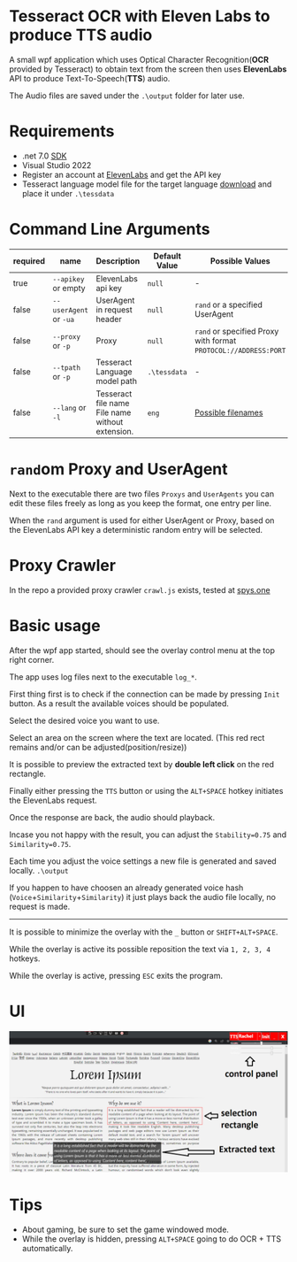 # Tesseract OCR with Eleven Labs to produce TTS audio

A small wpf application which uses Optical Character Recognition(**OCR** provided by Tesseract) to obtain text from the screen then uses **ElevenLabs** API to produce Text-To-Speech(**TTS**) audio.

The Audio files are saved under the `.\output` folder for later use.

# Requirements
* .net 7.0 [SDK](https://dotnet.microsoft.com/en-us/download/dotnet/7.0)
* Visual Studio 2022
* Register an account at [ElevenLabs](https://beta.elevenlabs.io/) and get the API key
* Tesseract language model file for the target language [download](https://github.com/tesseract-ocr/tessdata_fast) and place it under `.\tessdata`

# Command Line Arguments
| required | name | Description | Default Value | Possible Values |
| ---- | ---- | ---- | ---- | ---- |
| true | `--apikey` or empty | ElevenLabs api key | `null` | - |
| false | `--userAgent` or `-ua` | UserAgent in request header | `null` | `rand` or a specified UserAgent |
| false | `--proxy` or `-p` | Proxy | `null` | `rand` or specified Proxy with format `PROTOCOL://ADDRESS:PORT` |
| false | `--tpath` or `-p` | Tesseract Language model path | `.\tessdata` | - |
| false | `--lang` or `-l` | Tesseract file name File name without extension. | `eng` | [Possible filenames](https://github.com/tesseract-ocr/tessdata_fast) |

# `rand`om Proxy and UserAgent

Next to the executable there are two files `Proxys` and `UserAgents` you can edit these files freely as long as you keep the format, one entry per line.

When the `rand` argument is used for either UserAgent or Proxy, based on the ElevenLabs API key a deterministic random entry will be selected.

# Proxy Crawler

In the repo a provided proxy crawler `crawl.js` exists, tested at [spys.one](https://spys.one/europe-proxy/)

# Basic usage

After the wpf app started, should see the overlay control menu at the top right corner.

The app uses log files next to the executable `log_*`.

First thing first is to check if the connection can be made by pressing `Init` button. As a result the available voices should be populated.

Select the desired voice you want to use.

Select an area on the screen where the text are located. (This red rect remains and/or can be adjusted(position/resize))

It is possible to preview the extracted text by **double left click** on the red rectangle.

Finally either pressing the `TTS` button or using the `ALT+SPACE` hotkey initiates the ElevenLabs request.

Once the response are back, the audio should playback.

Incase you not happy with the result, you can adjust the `Stability=0.75` and `Similarity=0.75`.

Each time you adjust the voice settings a new file is generated and saved locally. `.\output`

If you happen to have choosen an already generated voice hash (`Voice`+`Similarity`+`Similarity`) it just plays back the audio file locally, no request is made.

---

It is possible to minimize the overlay with the `_` button or `SHIFT+ALT+SPACE`.

While the overlay is active its possible reposition the text via `1, 2, 3, 4` hotkeys.

While the overlay is active, pressing `ESC` exits the program.

# UI

<p align="center">
  <img src="Images/UI.png"/>
</p>

# Tips

* About gaming, be sure to set the game windowed mode.
* While the overlay is hidden, pressing `ALT+SPACE` going to do OCR + TTS automatically.

